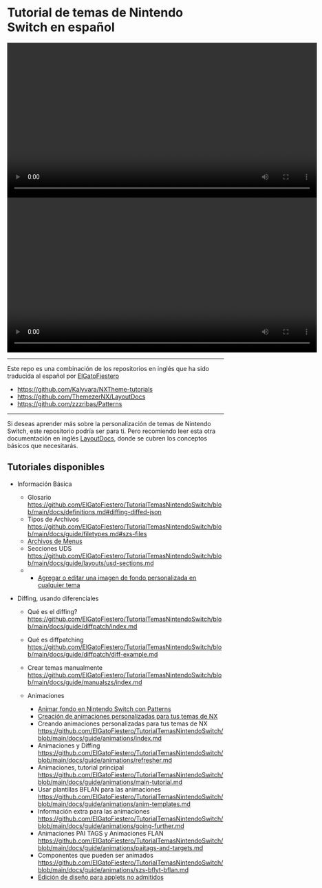 # Tutorial de temas de Nintendo Switch en español

<div align="center">
  <video src="https://github.com/ElGatoFiestero/TutorialTemasNintendoSwitch/assets/159089859/8bfd0f0a-0e1d-417a-8958-920b90d34ea0" width="720" />
</div>

<div align="center">
  <video src="https://github.com/ElGatoFiestero/TutorialTemasNintendoSwitch/assets/159089859/9f55d734-84b4-4817-8354-d22b132e0529" width="720" />
</div>

---

Este repo es una combinación de los repositorios en inglés que ha sido traducida al español por [ElGatoFiestero](https://www.youtube.com/@RevistaElGatoFiestero)
- https://github.com/Kalyvara/NXTheme-tutorials
- https://github.com/ThemezerNX/LayoutDocs
- https://github.com/zzzribas/Patterns

---

Si deseas aprender más sobre la personalización de temas de Nintendo Switch, este repositorio podría ser para ti. Pero recomiendo leer esta otra documentación en inglés [LayoutDocs](https://layoutdocs.themezer.net), donde se cubren los conceptos básicos que necesitarás.

## Tutoriales disponibles

- Información Básica
  - Glosario https://github.com/ElGatoFiestero/TutorialTemasNintendoSwitch/blob/main/docs/definitions.md#diffing-diffed-json
  - Tipos de Archivos https://github.com/ElGatoFiestero/TutorialTemasNintendoSwitch/blob/main/docs/guide/filetypes.md#szs-files
  - [Archivos de Menus](https://github.com/ElGatoFiestero/TutorialTemasNintendoSwitch/blob/main/docs/menu-docs/index.md)
  - Secciones UDS https://github.com/ElGatoFiestero/TutorialTemasNintendoSwitch/blob/main/docs/guide/layouts/usd-sections.md
  - - [Agregar o editar una imagen de fondo personalizada en cualquier tema](/layouts/custom-bg.md)

- Diffing, usando diferenciales
  - Qué es el diffing? https://github.com/ElGatoFiestero/TutorialTemasNintendoSwitch/blob/main/docs/guide/diffpatch/index.md
  - Qué es diffpatching https://github.com/ElGatoFiestero/TutorialTemasNintendoSwitch/blob/main/docs/guide/diffpatch/diff-example.md
  - Crear temas manualmente https://github.com/ElGatoFiestero/TutorialTemasNintendoSwitch/blob/main/docs/guide/manualszs/index.md

  - Animaciones
    - [Animar fondo en Nintendo Switch con Patterns](/PatternsTraducido.md)
    - [Creación de animaciones personalizadas para tus temas de NX](/anims/tuto_anims.md)
    - Creando animaciones personalizadas para tus temas de NX https://github.com/ElGatoFiestero/TutorialTemasNintendoSwitch/blob/main/docs/guide/animations/index.md
    - Animaciones y Diffing https://github.com/ElGatoFiestero/TutorialTemasNintendoSwitch/blob/main/docs/guide/animations/refresher.md
    - Animaciones, tutorial principal https://github.com/ElGatoFiestero/TutorialTemasNintendoSwitch/blob/main/docs/guide/animations/main-tutorial.md
    - Usar plantillas BFLAN para las animaciones https://github.com/ElGatoFiestero/TutorialTemasNintendoSwitch/blob/main/docs/guide/animations/anim-templates.md
    - Información extra para las animaciones https://github.com/ElGatoFiestero/TutorialTemasNintendoSwitch/blob/main/docs/guide/animations/going-further.md
    - Animaciones PAI TAGS y Animaciones FLAN https://github.com/ElGatoFiestero/TutorialTemasNintendoSwitch/blob/main/docs/guide/animations/paitags-and-targets.md
    - Componentes que pueden ser animados https://github.com/ElGatoFiestero/TutorialTemasNintendoSwitch/blob/main/docs/guide/animations/szs-bflyt-bflan.md
    - [Edición de diseño para applets no admitidos](/layouts/uns_applets/uns_applets.md)







